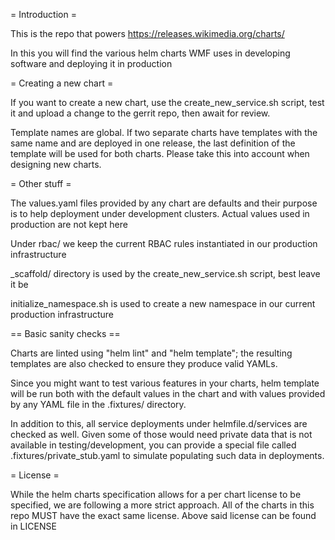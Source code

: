 = Introduction =

This is the repo that powers https://releases.wikimedia.org/charts/

In this you will find the various helm charts WMF uses in developing software
and deploying it in production

= Creating a new chart =

If you want to create a new chart, use the create\_new\_service.sh script, test
it and upload a change to the gerrit repo, then await for review.

Template names are global. If two separate charts have templates with the same
name and are deployed in one release, the last definition of the template will be
used for both charts. Please take this into account when designing new charts.

= Other stuff =

The values.yaml files provided by any chart are defaults and their purpose is
to help deployment under development clusters. Actual values used in production
are not kept here

Under rbac/ we keep the current RBAC rules instantiated in our production
infrastructure

\_scaffold/ directory is used by the create\_new\_service.sh script, best leave
it be

initialize_namespace.sh is used to create a new namespace in our current
production infrastructure

== Basic sanity checks ==

Charts are linted using "helm lint" and "helm template"; the resulting
templates are also checked to ensure they produce valid YAMLs.

Since you might want to test various features in your charts, helm
template will be run both with the default values in the chart and
with values provided by any YAML file in the .fixtures/ directory.

In addition to this, all service deployments under helmfile.d/services
are checked as well. Given some of those would need private data that
is not available in testing/development, you can provide a special
file called .fixtures/private_stub.yaml to simulate populating such
data in deployments.

= License =

While the helm charts specification allows for a per chart license to be
specified, we are following a more strict approach.  All of the charts in this
repo MUST have the exact same license. Above said license can be found in LICENSE
